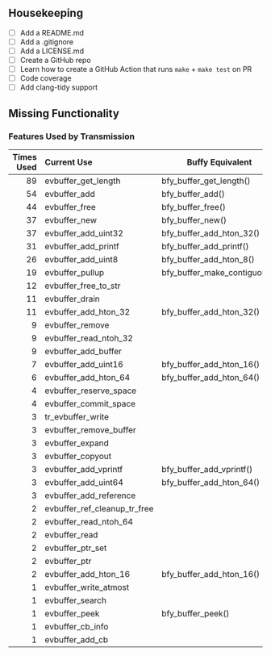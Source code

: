 ## Housekeeping

- [ ] Add a README.md
- [ ] Add a .gitignore
- [ ] Add a LICENSE.md
- [ ] Create a GitHub repo
- [ ] Learn how to create a GitHub Action that runs `make` + `make test` on PR
- [ ] Code coverage
- [ ] Add clang-tidy support

## Missing Functionality

### Features Used by Transmission


| Times Used | Current Use                    | Buffy Equivalent             |
|-----------:|:-------------------------------|------------------------------|
| 89         | evbuffer_get_length            | bfy_buffer_get_length()      |
| 54         | evbuffer_add                   | bfy_buffer_add()             |
| 44         | evbuffer_free                  | bfy_buffer_free()            |
| 37         | evbuffer_new                   | bfy_buffer_new()             |
| 37         | evbuffer_add_uint32            | bfy_buffer_add_hton_32()     |
| 31         | evbuffer_add_printf            | bfy_buffer_add_printf()      |
| 26         | evbuffer_add_uint8             | bfy_buffer_add_hton_8()      |
| 19         | evbuffer_pullup                | bfy_buffer_make_contiguous() |
| 12         | evbuffer_free_to_str           | |
| 11         | evbuffer_drain                 | |
| 11         | evbuffer_add_hton_32           | bfy_buffer_add_hton_32()     |
| 9          | evbuffer_remove                | |
| 9          | evbuffer_read_ntoh_32          | |
| 9          | evbuffer_add_buffer            | |
| 7          | evbuffer_add_uint16            | bfy_buffer_add_hton_16()     |
| 6          | evbuffer_add_hton_64           | bfy_buffer_add_hton_64()     |
| 4          | evbuffer_reserve_space         | |
| 4          | evbuffer_commit_space          | |
| 3          | tr_evbuffer_write              | |
| 3          | evbuffer_remove_buffer         | |
| 3          | evbuffer_expand                | |
| 3          | evbuffer_copyout               | |
| 3          | evbuffer_add_vprintf           | bfy_buffer_add_vprintf()     |
| 3          | evbuffer_add_uint64            | bfy_buffer_add_hton_64()     |
| 3          | evbuffer_add_reference         | |
| 2          | evbuffer_ref_cleanup_tr_free   | |
| 2          | evbuffer_read_ntoh_64          | |
| 2          | evbuffer_read                  | |
| 2          | evbuffer_ptr_set               | |
| 2          | evbuffer_ptr                   | |
| 2          | evbuffer_add_hton_16           | bfy_buffer_add_hton_16()     |
| 1          | evbuffer_write_atmost          | |
| 1          | evbuffer_search                | |
| 1          | evbuffer_peek                  | bfy_buffer_peek()            |
| 1          | evbuffer_cb_info               | |
| 1          | evbuffer_add_cb                | |
 
